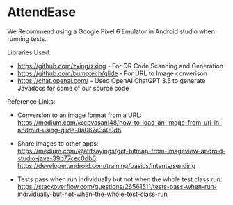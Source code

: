 # AttendEase

We Recommend using a Google Pixel 6 Emulator in Android studio when running tests.


Libraries Used:

- https://github.com/zxing/zxing - For QR Code Scanning and Generation
- https://github.com/bumptech/glide - For URL to Image converison
- https://chat.openai.com/ - Used OpenAI ChatGPT 3.5 to generate Javadocs for some of our source code


Reference Links:
- Conversion to an image format from a URL:  
  https://medium.com/@cpvasani48/how-to-load-an-image-from-url-in-android-using-glide-8a067e3a00db

- Share images to other apps:  
  https://medium.com/@atifsayings/get-bitmap-from-imageview-android-studio-java-39b77cec0db6
  https://developer.android.com/training/basics/intents/sending

- Tests pass when run individually but not when the whole test class run:  
  https://stackoverflow.com/questions/26561511/tests-pass-when-run-individually-but-not-when-the-whole-test-class-run
